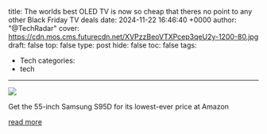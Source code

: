 title: The worlds best OLED TV is now so cheap that theres no point to any other Black Friday TV deals
date: 2024-11-22 16:46:40 +0000
author: "@TechRadar"
cover: https://cdn.mos.cms.futurecdn.net/XVPzzBeoVTXPcep3qeU2y-1200-80.jpg
draft: false
top: false
type: post
hide: false
toc: false
tags:
  - Tech
categories:
  - tech
---

![](https://cdn.mos.cms.futurecdn.net/XVPzzBeoVTXPcep3qeU2y-1200-80.jpg)

Get the 55-inch Samsung S95D for its lowest-ever price at Amazon

[read more](https://www.techradar.com/tech/the-worlds-best-oled-tv-is-now-so-cheap-that-theres-no-point-to-any-other-black-friday-tv-deals)
